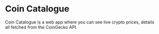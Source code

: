 # Coin Catalogue

Coin Catalogue is a web app where you can see live crypto prices, details all fetched from the CoinGecko API.
